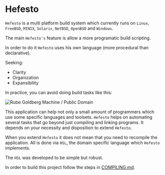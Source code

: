 # Hefesto

``Hefesto`` is a multi platform build system which currently runs on ``Linux``, ``FreeBSD``, ``MINIX``, ``Solaris``, ``NetBSD``, ``OpenBSD`` and ``Windows``.

The main ``Hefesto's`` feature is allow a more programatic build scripting.

In order to do it ``Hefesto`` uses his own language (more procedural than declarative).

Seeking:

- Clarity
- Organization
- Expansibility

In practice, you can avoid doing build tasks like this:

![Rube Goldberg Machine / Public Domain](https://upload.wikimedia.org/wikipedia/commons/a/a9/Rube_Goldberg%27s_%22Self-Operating_Napkin%22_%28cropped%29.gif "Collier's, September 26 1931 Rube Goldberg's Machine for Self-Operating Napkin / Public Domain")

This application can help not only a small amount of programmers which use some specific languages and toolsets. ``Hefesto`` helps on automating several tasks that go beyond just compiling and linking programs. It depends on your necessity and disposition to extend ``Hefesto``.

When you extend ``Hefesto`` it does not mean that you need to recompile the application. All is done via ``HSL``, the domain specific language which ``Hefesto`` implements.

The ``HSL`` was developed to be simple but robust.

In order to build this project follow the steps in [COMPILING.md](https://github.com/rafael-santiago/hefesto/blob/master/COMPILING.md).
